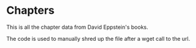 # Chapters

This is all the chapter data from David Eppstein's books.

The code is used to manually shred up the file after a wget call to the url.
